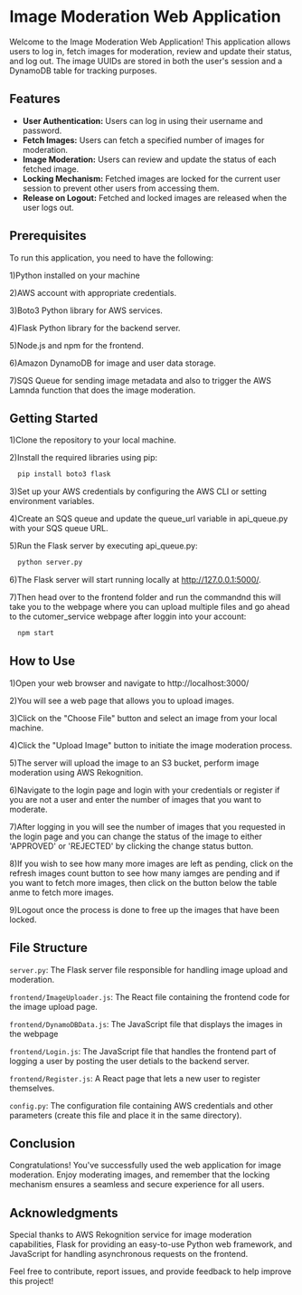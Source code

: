 
# Image Moderation Web Application

Welcome to the Image Moderation Web Application! This application allows users to log in, fetch images for moderation, review and update their status, and log out. The image UUIDs are stored in both the user's session and a DynamoDB table for tracking purposes.
## Features
- **User Authentication:** Users can log in using their username and password.
- **Fetch Images:** Users can fetch a specified number of images for moderation.
- **Image Moderation:** Users can review and update the status of each fetched image.
- **Locking Mechanism:** Fetched images are locked for the current user session to prevent other users from accessing them.
- **Release on Logout:** Fetched and locked images are released when the user logs out.
## Prerequisites

 To run this application, you need to have the following:

1)Python installed on your machine        

2)AWS account with appropriate credentials.   

3)Boto3 Python library for AWS services.   

4)Flask Python library for the backend server.

5)Node.js and npm for the frontend.

6)Amazon DynamoDB for image and user data storage.

7)SQS Queue for sending image metadata and also to trigger the AWS Lamnda function that does the image moderation. 


## Getting Started

1)Clone the repository to your local machine.

2)Install the required libraries using pip:

```bash
  pip install boto3 flask
```

3)Set up your AWS credentials by configuring the AWS CLI or setting environment variables.

4)Create an SQS queue and update the queue_url variable in api_queue.py with your SQS   queue URL.

5)Run the Flask server by executing api_queue.py:
```bash
  python server.py
```

6)The Flask server will start running locally at http://127.0.0.1:5000/.

7)Then head over to the frontend folder and run the commandnd this will take you to the webpage where you can upload multiple files and go ahead to the cutomer_service webpage after loggin into your account:
```bash
  npm start
```


## How to Use

1)Open your web browser and navigate to http://localhost:3000/

2)You will see a web page that allows you to upload images.

3)Click on the "Choose File" button and select an image from your local machine.

4)Click the "Upload Image" button to initiate the image moderation process.

5)The server will upload the image to an S3 bucket, perform image moderation using AWS  Rekognition.

6)Navigate to the login page and login with your credentials or register if you are not a user and enter the number of images that you want to moderate.

7)After logging in you will see the number of images that you requested in the login page and you can change the status of the image to either 'APPROVED' or 'REJECTED' by clicking the change status button.

8)If you wish to see how many more images are left as pending, click on the refresh images count button to see how many iamges are pending and if you want to fetch more images, then click on the button below the table anme to fetch more images.

9)Logout once the process is done to free up the images that have been locked.
## File Structure
`server.py`: The Flask server file responsible for handling image upload and moderation.   

`frontend/ImageUploader.js`: The React file containing the frontend code for the image upload page.   

`frontend/DynamoDBData.js`: The JavaScript file that displays the images in the webpage

`frontend/Login.js`: The JavaScript file that handles the frontend part of logging a user by posting the user detials to the backend server.

`frontend/Register.js`: A React page that lets a new user to register themselves.

`config.py`: The configuration file containing AWS credentials and other parameters (create this file and place it in the same directory).

## Conclusion

Congratulations! You've successfully used the web application for image moderation. Enjoy moderating images, and remember that the locking mechanism ensures a seamless and secure experience for all users.
## Acknowledgments

Special thanks to AWS Rekognition service for image moderation capabilities, Flask for providing an easy-to-use Python web framework, and JavaScript for handling asynchronous requests on the frontend.

Feel free to contribute, report issues, and provide feedback to help improve this project!
